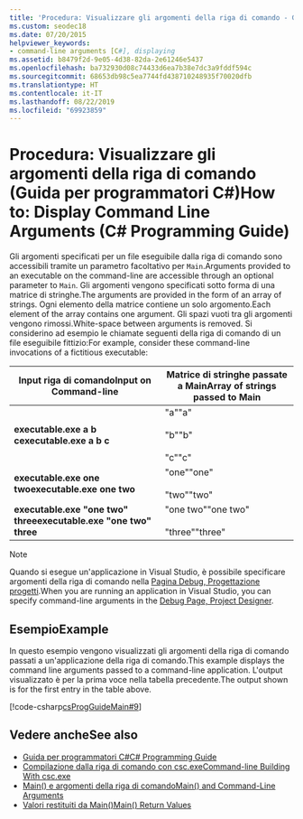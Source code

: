 ```yaml
---
title: 'Procedura: Visualizzare gli argomenti della riga di comando - Guida per programmatori C#'
ms.custom: seodec18
ms.date: 07/20/2015
helpviewer_keywords:
- command-line arguments [C#], displaying
ms.assetid: b8479f2d-9e05-4d38-82da-2e61246e5437
ms.openlocfilehash: ba732930d08c74433d6ea7b38e7dc3a9fddf594c
ms.sourcegitcommit: 68653db98c5ea7744fd438710248935f70020dfb
ms.translationtype: HT
ms.contentlocale: it-IT
ms.lasthandoff: 08/22/2019
ms.locfileid: "69923859"
---
```

# <a name="how-to-display-command-line-arguments-c-programming-guide"></a><span data-ttu-id="38953-102">Procedura: Visualizzare gli argomenti della riga di comando (Guida per programmatori C#)</span><span class="sxs-lookup"><span data-stu-id="38953-102">How to: Display Command Line Arguments (C# Programming Guide)</span></span>
<span data-ttu-id="38953-103">Gli argomenti specificati per un file eseguibile dalla riga di comando sono accessibili tramite un parametro facoltativo per `Main`.</span><span class="sxs-lookup"><span data-stu-id="38953-103">Arguments provided to an executable on the command-line are accessible through an optional parameter to `Main`.</span></span> <span data-ttu-id="38953-104">Gli argomenti vengono specificati sotto forma di una matrice di stringhe.</span><span class="sxs-lookup"><span data-stu-id="38953-104">The arguments are provided in the form of an array of strings.</span></span> <span data-ttu-id="38953-105">Ogni elemento della matrice contiene un solo argomento.</span><span class="sxs-lookup"><span data-stu-id="38953-105">Each element of the array contains one argument.</span></span> <span data-ttu-id="38953-106">Gli spazi vuoti tra gli argomenti vengono rimossi.</span><span class="sxs-lookup"><span data-stu-id="38953-106">White-space between arguments is removed.</span></span> <span data-ttu-id="38953-107">Si considerino ad esempio le chiamate seguenti della riga di comando di un file eseguibile fittizio:</span><span class="sxs-lookup"><span data-stu-id="38953-107">For example, consider these command-line invocations of a fictitious executable:</span></span>  
  
|<span data-ttu-id="38953-108">Input riga di comando</span><span class="sxs-lookup"><span data-stu-id="38953-108">Input on Command-line</span></span>|<span data-ttu-id="38953-109">Matrice di stringhe passate a Main</span><span class="sxs-lookup"><span data-stu-id="38953-109">Array of strings passed to Main</span></span>|  
|----------------------------|-------------------------------------|  
|<span data-ttu-id="38953-110">**executable.exe a b c**</span><span class="sxs-lookup"><span data-stu-id="38953-110">**executable.exe a b c**</span></span>|<span data-ttu-id="38953-111">"a"</span><span class="sxs-lookup"><span data-stu-id="38953-111">"a"</span></span><br /><br /> <span data-ttu-id="38953-112">"b"</span><span class="sxs-lookup"><span data-stu-id="38953-112">"b"</span></span><br /><br /> <span data-ttu-id="38953-113">"c"</span><span class="sxs-lookup"><span data-stu-id="38953-113">"c"</span></span>|  
|<span data-ttu-id="38953-114">**executable.exe one two**</span><span class="sxs-lookup"><span data-stu-id="38953-114">**executable.exe one two**</span></span>|<span data-ttu-id="38953-115">"one"</span><span class="sxs-lookup"><span data-stu-id="38953-115">"one"</span></span><br /><br /> <span data-ttu-id="38953-116">"two"</span><span class="sxs-lookup"><span data-stu-id="38953-116">"two"</span></span>|  
|<span data-ttu-id="38953-117">**executable.exe "one two" three**</span><span class="sxs-lookup"><span data-stu-id="38953-117">**executable.exe "one two" three**</span></span>|<span data-ttu-id="38953-118">"one two"</span><span class="sxs-lookup"><span data-stu-id="38953-118">"one two"</span></span><br /><br /> <span data-ttu-id="38953-119">"three"</span><span class="sxs-lookup"><span data-stu-id="38953-119">"three"</span></span>|  
  
> [!NOTE]
> <span data-ttu-id="38953-120">Quando si esegue un'applicazione in Visual Studio, è possibile specificare argomenti della riga di comando nella [Pagina Debug, Progettazione progetti](/visualstudio/ide/reference/debug-page-project-designer).</span><span class="sxs-lookup"><span data-stu-id="38953-120">When you are running an application in Visual Studio, you can specify command-line arguments in the [Debug Page, Project Designer](/visualstudio/ide/reference/debug-page-project-designer).</span></span>  
  
## <a name="example"></a><span data-ttu-id="38953-121">Esempio</span><span class="sxs-lookup"><span data-stu-id="38953-121">Example</span></span>  
 <span data-ttu-id="38953-122">In questo esempio vengono visualizzati gli argomenti della riga di comando passati a un'applicazione della riga di comando.</span><span class="sxs-lookup"><span data-stu-id="38953-122">This example displays the command line arguments passed to a command-line application.</span></span> <span data-ttu-id="38953-123">L'output visualizzato è per la prima voce nella tabella precedente.</span><span class="sxs-lookup"><span data-stu-id="38953-123">The output shown is for the first entry in the table above.</span></span>  
  
 [!code-csharp[csProgGuideMain#9](~/samples/snippets/csharp/VS_Snippets_VBCSharp/csProgGuideMain/CS/Class1.cs#9)]  
  
## <a name="see-also"></a><span data-ttu-id="38953-124">Vedere anche</span><span class="sxs-lookup"><span data-stu-id="38953-124">See also</span></span>

- [<span data-ttu-id="38953-125">Guida per programmatori C#</span><span class="sxs-lookup"><span data-stu-id="38953-125">C# Programming Guide</span></span>](../index.md)
- [<span data-ttu-id="38953-126">Compilazione dalla riga di comando con csc.exe</span><span class="sxs-lookup"><span data-stu-id="38953-126">Command-line Building With csc.exe</span></span>](../../language-reference/compiler-options/command-line-building-with-csc-exe.md)
- [<span data-ttu-id="38953-127">Main() e argomenti della riga di comando</span><span class="sxs-lookup"><span data-stu-id="38953-127">Main() and Command-Line Arguments</span></span>](./index.md)
- [<span data-ttu-id="38953-128">Valori restituiti da Main()</span><span class="sxs-lookup"><span data-stu-id="38953-128">Main() Return Values</span></span>](./main-return-values.md)
